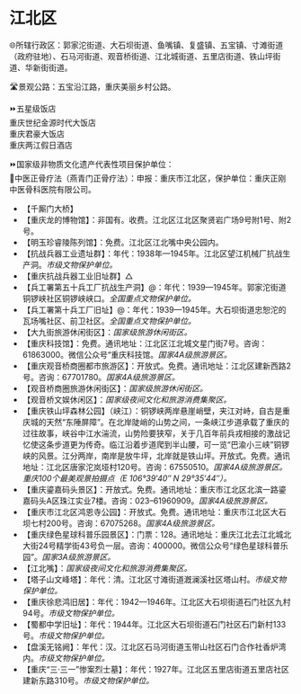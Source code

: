 # 江北区  
🌐所辖行政区：郭家沱街道、大石坝街道、鱼嘴镇、复盛镇、五宝镇、寸滩街道（政府驻地）、石马河街道、观音桥街道、江北城街道、五里店街道、铁山坪街道、华新街街道。  

🛣️景观公路：五宝沿江路，重庆美丽乡村公路。  

⏩五星级饭店  
重庆世纪金源时代大饭店  
重庆君豪大饭店  
重庆两江假日酒店  

⏩国家级非物质文化遗产代表性项目保护单位：  
🔸中医正骨疗法（燕青门正骨疗法）：申报：重庆市江北区，保护单位：重庆正刚中医骨科医院有限公司。  

* 【千厮门大桥】  
* 【重庆龙的博物馆】：非国有。收费。江北区江北区聚贤岩广场9号附1号、附2号。  
* 【明玉珍睿陵陈列馆】：免费。江北区江北嘴中央公园内。  
* 【抗战兵器工业遗址群】：年代：1938年—1945年。江北区望江机械厂抗战生产洞。*市级文物保护单位。*  
* 【重庆抗战兵器工业旧址群】△  
* 【兵工署第五十兵工厂抗战生产洞】@：年代：1939—1945年。郭家沱街道铜锣峡社区铜锣峡峡口。*全国重点文物保护单位。*  
* 【兵工署第十兵工厂旧址】@：年代：1939—1945年。大石坝街道忠恕沱的瓦场嘴社区、前卫社区。*全国重点文物保护单位。*  
* 【大九街旅游休闲街区】：*国家级旅游休闲街区。*  
* 【重庆科技馆】：免费。通讯地址：江北区江北城文星门街7号。咨询：61863000。微信公众号“重庆科技馆。*国家4A级旅游景区。*  
* 【重庆观音桥商圈都市旅游区】：开放式。免费。通讯地址：江北区建新西路2号。咨询：67701780。*国家4A级旅游景区。*  
* 【观音桥商圈旅游休闲街区】：*国家级旅游休闲街区。*  
* 【观音桥文娱休闲区】：*国家级夜间文化和旅游消费集聚区。*  
* 【重庆铁山坪森林公园】（峡江）：铜锣峡两岸悬崖峭壁，夹江对峙，自古是重庆城的天然“东陲屏障”。在北岸陡峭的山势之间，一条峡江步道承载了重庆的过往故事，峡谷中江水湍流，山势险要狭窄，关于几百年前兵戎相接的激战记忆使这条步道更为传奇。临江沿着步道爬到半山腰，可一览“巴渝小三峡”铜锣峡的风景。江分两岸，南岸是放牛坪，北岸就是铁山坪。开放式。免费。通讯地址：江北区唐家沱岚垭村120号。咨询：67550510。*国家4A级旅游景区。重庆100个最美观景拍摄点（E 106°39′40″ N 29°35′44″）。*  
* 【重庆鎏嘉码头景区】：开放式。免费。通讯地址：重庆市江北区北滨一路鎏嘉码头A区珠江实业7楼。咨询：023–61960909。*国家4A级旅游景区。*  
* 【重庆市江北区鸿恩寺公园】：开放式。免费。通讯地址：重庆市江北区大石坝七村200号。咨询：67075268。*国家4A级旅游景区。*  
* 【重庆绿色星球科普乐园景区】：门票：128。通讯地址：重庆江北去江北城北大街24号精学街43号负一层。咨询：400000。微信公众号“绿色星球科普乐园”。*国家3A级旅游景区。*  
* 【江北嘴】：*国家级夜间文化和旅游消费集聚区。*  
* 【塔子山文峰塔】：年代：清。江北区寸滩街道漑澜溪社区塔山村。*市级文物保护单位。*  
* 【重庆徐悲鸿旧居】：年代：1942—1946年。江北区大石坝街道石门社区九村94号。*市级文物保护单位。*  
* 【蜀都中学旧址】：年代：1944年。江北区大石坝街道石门社区石门新村133号。*市级文物保护单位。*  
* 【盘溪无铭阙】：年代：汉。江北区石马河街道玉带山社区石门合作社香炉湾内。*市级文物保护单位。*  
* 【重庆“三·三一”惨案烈士墓】：年代：1927年。江北区五里店街道五里店社区建新东路310号。*市级文物保护单位。*  
